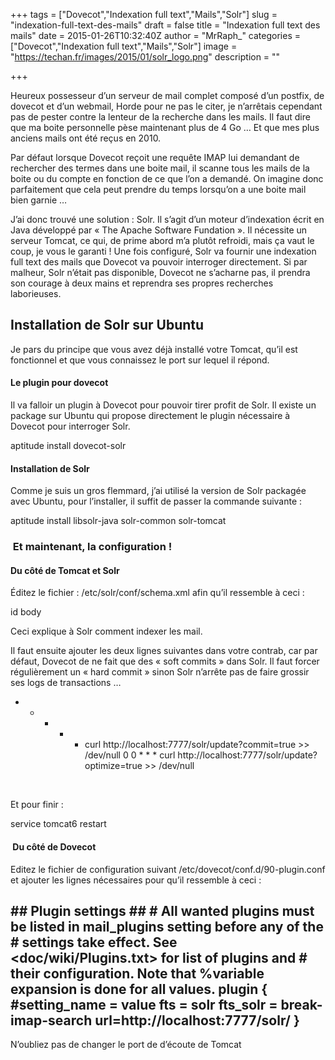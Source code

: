 +++
tags = ["Dovecot","Indexation full text","Mails","Solr"]
slug = "indexation-full-text-des-mails"
draft = false
title = "Indexation full text des mails"
date = 2015-01-26T10:32:40Z
author = "MrRaph_"
categories = ["Dovecot","Indexation full text","Mails","Solr"]
image = "https://techan.fr/images/2015/01/solr_logo.png"
description = ""

+++


Heureux possesseur d’un serveur de mail complet composé d’un postfix, de dovecot et d’un webmail, Horde pour ne pas le citer, je n’arrêtais cependant pas de pester contre la lenteur de la recherche dans les mails. Il faut dire que ma boite personnelle pèse maintenant plus de 4 Go … Et que mes plus anciens mails ont été reçus en 2010.

Par défaut lorsque Dovecot reçoit une requête IMAP lui demandant de rechercher des termes dans une boite mail, il scanne tous les mails de la boite ou du compte en fonction de ce que l’on a demandé. On imagine donc parfaitement que cela peut prendre du temps lorsqu’on a une boite mail bien garnie …  
  
 J’ai donc trouvé une solution : Solr. Il s’agit d’un moteur d’indexation écrit en Java développé par « The Apache Software Fundation ». Il nécessite un serveur Tomcat, ce qui, de prime abord m’a plutôt refroidi, mais ça vaut le coup, je vous le garanti ! Une fois configuré, Solr va fournir une indexation full text des mails que Dovecot va pouvoir interroger directement. Si par malheur, Solr n’était pas disponible, Dovecot ne s’acharne pas, il prendra son courage à deux mains et reprendra ses propres recherches laborieuses.


## Installation de Solr sur Ubuntu

Je pars du principe que vous avez déjà installé votre Tomcat, qu’il est fonctionnel et que vous connaissez le port sur lequel il répond.

#### Le plugin pour dovecot

Il va falloir un plugin à Dovecot pour pouvoir tirer profit de Solr. Il existe un package sur Ubuntu qui propose directement le plugin nécessaire à Dovecot pour interroger Solr.

aptitude install dovecot-solr

#### Installation de Solr

Comme je suis un gros flemmard, j’ai utilisé la version de Solr packagée avec Ubuntu, pour l’installer, il suffit de passer la commande suivante :

aptitude install libsolr-java solr-common solr-tomcat

###  Et maintenant, la configuration !

#### Du côté de Tomcat et Solr

Éditez le fichier : /etc/solr/conf/schema.xml afin qu’il ressemble à ceci :

<?xml version="1.0" encoding="UTF-8" ?> <!-- For fts-solr: This is the Solr schema file, place it into solr/conf/schema.xml. You may want to modify the tokenizers and filters. --> <schema name="dovecot" version="1.4"> <types> <!-- IMAP has 32bit unsigned ints but java ints are signed, so use longs --> <fieldType name="string" class="solr.StrField" omitNorms="true"/> <fieldType name="long" class="solr.LongField" omitNorms="true"/> <fieldType name="slong" class="solr.SortableLongField" omitNorms="true"/> <fieldType name="float" class="solr.FloatField" omitNorms="true"/> <fieldType name="boolean" class="solr.BoolField" omitNorms="true"/> <fieldType name="text" class="solr.TextField" positionIncrementGap="100"> <analyzer type="index"> <tokenizer class="solr.WhitespaceTokenizerFactory"/> <filter class="solr.StopFilterFactory" ignoreCase="true" words="stopwords.txt"/> <filter class="solr.WordDelimiterFilterFactory" generateWordParts="1" generateNumberParts="1" catenateWords="1" catenateNumbers="1" catenateAll="0"/> <filter class="solr.LowerCaseFilterFactory"/> <filter class="solr.EnglishPorterFilterFactory" protected="protwords.txt"/> <filter class="solr.RemoveDuplicatesTokenFilterFactory"/> </analyzer> <analyzer type="query"> <tokenizer class="solr.WhitespaceTokenizerFactory"/> <filter class="solr.SynonymFilterFactory" synonyms="synonyms.txt" ignoreCase="true" expand="true"/> <filter class="solr.StopFilterFactory" ignoreCase="true" words="stopwords.txt"/> <filter class="solr.WordDelimiterFilterFactory" generateWordParts="1" generateNumberParts="1" catenateWords="0" catenateNumbers="0" catenateAll="0"/> <filter class="solr.LowerCaseFilterFactory"/> <filter class="solr.EnglishPorterFilterFactory" protected="protwords.txt"/> <filter class="solr.RemoveDuplicatesTokenFilterFactory"/> </analyzer> </fieldType> </types> <fields> <field name="id" type="string" indexed="true" stored="true" required="true" /> <field name="uid" type="slong" indexed="true" stored="true" required="true" /> <field name="box" type="string" indexed="true" stored="true" required="true" /> <field name="user" type="string" indexed="true" stored="true" required="true" /> <field name="hdr" type="text" indexed="true" stored="false" /> <field name="body" type="text" indexed="true" stored="false" /> <field name="from" type="text" indexed="true" stored="false" /> <field name="to" type="text" indexed="true" stored="false" /> <field name="cc" type="text" indexed="true" stored="false" /> <field name="bcc" type="text" indexed="true" stored="false" /> <field name="subject" type="text" indexed="true" stored="false" /> </fields> <uniqueKey>id</uniqueKey> <defaultSearchField>body</defaultSearchField> <solrQueryParser defaultOperator="AND" /> </schema>

Ceci explique à Solr comment indexer les mail.

Il faut ensuite ajouter les deux lignes suivantes dans votre contrab, car par défaut, Dovecot de ne fait que des « soft commits » dans Solr. Il faut forcer régulièrement un « hard commit » sinon Solr n’arrête pas de faire grossir ses logs de transactions …

* * * * * curl http://localhost:7777/solr/update?commit=true >> /dev/null 0 0 * * * curl http://localhost:7777/solr/update?optimize=true >> /dev/null

 

Et pour finir :

service tomcat6 restart

####  Du côté de Dovecot

Editez le fichier de configuration suivant /etc/dovecot/conf.d/90-plugin.conf et ajouter les lignes nécessaires pour qu’il ressemble à ceci :

## ## Plugin settings ## # All wanted plugins must be listed in mail_plugins setting before any of the # settings take effect. See <doc/wiki/Plugins.txt> for list of plugins and # their configuration. Note that %variable expansion is done for all values. plugin { #setting_name = value fts = solr fts_solr = break-imap-search url=http://localhost:7777/solr/ }

N’oubliez pas de changer le port de d’écoute de Tomcat 